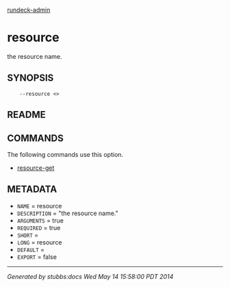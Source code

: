 [rundeck-admin](../../index.html)

# resource

the resource name.

## SYNOPSIS

        --resource <>

## README



## COMMANDS

The following commands use this option.

* [resource-get](../../commands/resource-get/index.html)

## METADATA

* `NAME` = resource
* `DESCRIPTION` = "the resource name."
* `ARGUMENTS` = true
* `REQUIRED` = true
* `SHORT` = 
* `LONG` = resource
* `DEFAULT` = 
* `EXPORT` = false

----

*Generated by stubbs:docs Wed May 14 15:58:00 PDT 2014*

